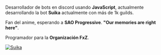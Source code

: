 Desarrollador de bots en discord usando **JavaScript**, actualmente desarrollando la bot **Suika** actualmente con más de 1k guilds.

Fan del anime, esperando a **SAO Progressive**. **"Our memories are right here"**.

Programador para la **Organización FxZ**.

<a href="https://top.gg/bot/663138135257120779">
    <img src="https://top.gg/api/widget/663138135257120779.svg" alt="Suika" />
</a>
